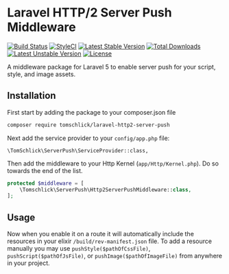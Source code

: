 # Laravel HTTP/2 Server Push Middleware

[![Build Status](https://secure.travis-ci.org/tomschlick/laravel-http2-server-push.png)](http://travis-ci.org/tomschlick/laravel-http2-server-push)
[![StyleCI](https://styleci.io/repos/64423074/shield)](https://styleci.io/repos/64423074)
[![Latest Stable Version](https://poser.pugx.org/tomschlick/laravel-http2-server-push/v/stable)](https://packagist.org/packages/tomschlick/laravel-http2-server-push)
[![Total Downloads](https://poser.pugx.org/tomschlick/laravel-http2-server-push/downloads)](https://packagist.org/packages/tomschlick/laravel-http2-server-push)
[![Latest Unstable Version](https://poser.pugx.org/tomschlick/laravel-http2-server-push/v/unstable)](https://packagist.org/packages/tomschlick/laravel-http2-server-push)
[![License](https://poser.pugx.org/tomschlick/laravel-http2-server-push/license)](https://packagist.org/packages/tomschlick/laravel-http2-server-push)


A middleware package for Laravel 5 to enable server push for your script, style, and image assets.

## Installation

First start by adding the package to your composer.json file
```bash
composer require tomschlick/laravel-http2-server-push
```

Next add the service provider to your `config/app.php` file:
```
\TomSchlick\ServerPush\ServiceProvider::class,
```


Then add the middleware to your Http Kernel (`app/Http/Kernel.php`). Do so towards the end of the list.
```php
protected $middleware = [
    \Tomschlick\ServerPush\Http2ServerPushMiddleware::class,
];
```

## Usage

Now when you enable it on a route it will automatically include the resources in your elixir `/build/rev-manifest.json` file. 
To add a resource manually you may use `pushStyle($pathOfCssFile)`, `pushScript($pathOfJsFile)`, or `pushImage($pathOfImageFile)` from anywhere in your project.
